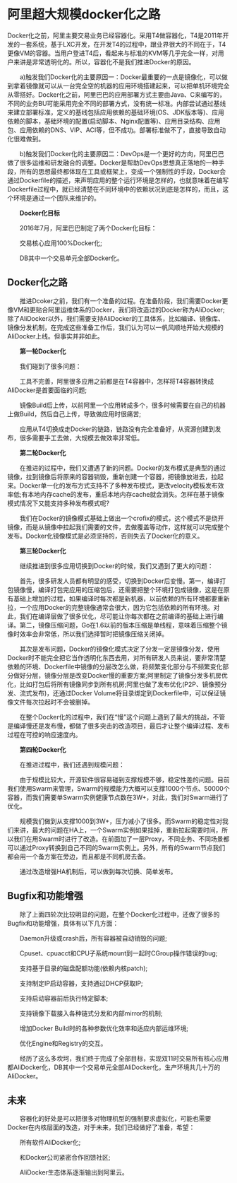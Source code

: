 # 阿里超大规模docker化之路

Docker化之前，阿里主要交易业务已经容器化。采用T4做容器化，T4是2011年开发的一套系统，基于LXC开发，在开发T4的过程中，跟业界很大的不同在于，T4更像VM的容器。当用户登进T4后，看起来与标准的KVM等几乎完全一样，对用户来讲是非常透明化的。所以，容器化不是我们推进Docker的原因。

　　a)触发我们Docker化的主要原因一：Docker最重要的一点是镜像化，可以做到拿着镜像就可以从一台完全空的机器的应用环境搭建起来，可以把单机环境完全从零搭好。Docker化之前，阿里巴巴的应用部署方式主要由Java、C来编写的，不同的业务BU可能采用完全不同的部署方式，没有统一标准。内部尝试通过基线来建立部署标准，定义的基线包括应用依赖的基础环境(OS、JDK版本等)、应用依赖的脚本，基础环境的配置(启动脚本、Nginx配置等)、应用目录结构、应用包、应用依赖的DNS、VIP、ACI等，但不成功。部署标准做不了，直接导致自动化很难做到。

　　b)触发我们Docker化的主要原因二：DevOps是一个更好的方向，阿里巴巴做了很多运维和研发融合的调整。Docker是帮助DevOps思想真正落地的一种手段，所有的思想最终都体现在工具或框架上，变成一个强制性的手段，Docker会通过Dockerfile的描述，来声明应用的整个运行环境是怎样的，也就意味着在编写Dockerfile过程中，就已经清楚在不同环境中的依赖状况到底是怎样的，而且，这个环境是通过一个团队来维护的。

　　**Docker化目标**

　　2016年7月，阿里巴巴制定了两个Docker化目标：

　　交易核心应用100%Docker化;

　　DB其中一个交易单元全部Docker化。

## Docker化之路

　　推进Dcoker之前，我们有一个准备的过程。在准备阶段，我们需要Docker更像VM和更贴合阿里运维体系的Docker，我们将改造过的Docker称为AliDocker;除了AliDocker以外，我们需要支持AliDocker的工具体系，比如编译、镜像库、镜像分发机制，在完成这些准备工作后，我们认为可以一帆风顺地开始大规模的AliDocker上线。但事实并非如此。

　　**第一轮Docker化**

　　我们碰到了很多问题：

　　工具不完善，阿里很多应用之前都是在T4容器中，怎样将T4容器转换成AliDocker是首要面临的问题;

　　镜像Build后上传，以前阿里一个应用转成多个，很多时候需要在自己的机器上做Build，然后自己上传，导致做应用时很痛苦;

　　应用从T4切换成走Docker的链路，链路没有完全准备好，从资源创建到发布，很多需要手工去做，大规模去做效率非常低。

　　**第二轮Docker化**

　　在推进的过程中，我们又遭遇了新的问题。Docker的发布模式是典型的通过镜像，拉到镜像后将原来的容器销毁，重新创建一个容器，把镜像放进去，拉起来。Docker单一化的发布方式支持不了多种发布模式，更改velocity模板发布效率低;有本地内存cache的发布，重启本地内存cache就会消失。怎样在基于镜像模式情况下又能支持多种发布模式呢?

　　我们在Docker的镜像模式基础上做出一个crofix的模式，这个模式不是绕开镜像，而是从镜像中拉起我们需要的文件，去做覆盖等动作，这样就可以完成整个发布。Docker化镜像模式是必须坚持的，否则失去了Docker化的意义。

　　**第三轮Docker化**

　　继续推进到很多应用切换到Docker的时候，我们又遇到了更大的问题：

　　首先，很多研发人员都有明显的感受，切换到Docker后变慢。第一，编译打包镜像慢，编译打包完应用的压缩包后，还需要把整个环境打包成镜像，这是在原有基础上增加的过程，如果编译时每次都是新机器，以前依赖的所有环境都要重新拉，一个应用Docker的完整镜像通常会很大，因为它包括依赖的所有环境。对此，我们在编译层做了很多优化，尽可能让你每次都在之前编译的基础上进行编译。第二，镜像压缩问题，Go在1.6以前的版本压缩是单线程，意味着压缩整个镜像时效率会非常低，所以我们选择暂时把镜像压缩关闭掉。

　　其次是发布问题，Docker的镜像化模式决定了分发一定是镜像分发，使用Docker时不能完全把它当作透明化东西去用，对所有研发人员来说，要非常清楚依赖的环境、Dockerfile中镜像的分层改怎么做，将频繁变化部分与不频繁变化部分做好分层，镜像分层是改变Docker慢的重要方案;阿里制定了镜像分发多机房优化，比如打包后将所有镜像同步到所有机房;阿里也做了发布优化(P2P、镜像预分发、流式发布)，还通过Docker Volume将目录绑定到Dockerfile中，可以保证镜像文件每次拉起时不会被删掉。

　　在整个Docker化的过程中，我们在“慢”这个问题上遇到了最大的挑战，不管是编译慢还是发布慢，都做了很多突击的改造项目，最后才让整个编译过程、发布过程在可控的响应速度内。

　　**第四轮Docker化**

　　在推进过程中，我们还遇到规模问题：

　　由于规模比较大，开源软件很容易碰到支撑规模不够，稳定性差的问题。目前我们使用Swarm来管理，Swarm的规模能力大概可以支撑1000个节点、50000个容器，而我们需要单Swarm实例健康节点数在3W+，对此，我们对Swarm进行了优化。

　　规模我们做到从支撑1000到3W+，压力减小了很多。而Swarm的稳定性对我们来讲，最大的问题在HA上，一个Swarm实例如果挂掉，重新拉起需要时间，所以我们在用Swarm时进行了改造。在前面加了一层Proxy，不同业务、不同场景都可以通过Proxy转换到自己不同的Swarm实例上。另外，所有的Swarm节点我们都会用一个备方案在旁边，而且都是不同机房去备。

　　通过改造增强HA机制后，可以做到每次切换、简单发布。

## Bugfix和功能增强

　　除了上面四轮次比较明显的问题，在整个Docker化过程中，还做了很多的Bugfix和功能增强，具体有以下几方面：

　　Daemon升级或crash后，所有容器被自动销毁的问题;

　　Cpuset、cpuacct和CPU子系统mount到一起时CGroup操作错误的bug;

　　支持基于目录的磁盘配额功能(依赖内核patch);

　　支持制定IP启动容器，支持通过DHCP获取IP;

　　支持启动容器前后执行特定脚本;

　　支持镜像下载接入各种链式分发和内部mirror的机制;

　　增加Docker Build时的各种参数优化效率和适应内部运维环境;

　　优化Engine和Registry的交互。

　　经历了这么多坎坷，我们终于完成了全部目标，实现双11时交易所有核心应用都AliDocker化，DB其中一个交易单元全部AliDocker化，生产环境共几十万的AliDocker。

## 未来

　　容器化的好处是可以把很多对物理机型的强制要求虚拟化，可能也需要Docker在内核层面的改造，对于未来，我们已经做好了准备，希望：

　　所有软件AliDocker化;

　　和Docker公司紧密合作回馈社区;

　　AliDocker生态体系逐渐输出到阿里云。